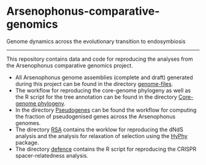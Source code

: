 # Arsenophonus-comparative-genomics
Genome dynamics across the evolutionary transition to endosymbiosis

---

This repository contains data and code for reproducing the analyses from the Arsenophonus comparative genomics project.


- All Arsenophonus genome assemblies (complete and draft) generated during this project can be found in the directory [genome-files](./genome-files).
- The workflow for reproducing the core-genome phylogeny as well as the R script for the tree annotation can be found in the directory [Core-genome phylogeny](./Core-genome%20phylogeny).
- In the directory [Pseudogenes](./Pseudogenes) can be found the workflow for computing the fraction of pseudogenised genes across the Arsenophonus genomes.
- The directory [RSA](./RSA) contains the worklow for reproducing the dNdS analysis and the analysis for relaxation of selection using the [HyPhy](http://hyphy.org/) package.
- The directory [defence](./defence) contains the R script for reproducing the CRISPR spacer-relatedness analysis.
